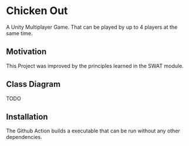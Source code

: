 # Chicken Out

A Unity Multiplayer Game. That can be played by up to 4 players at the same time.

## Motivation

This Project was improved by the principles learned in the SWAT module.

## Class Diagram

TODO

## Installation

The Github Action builds a executable that can be run without any other dependencies.